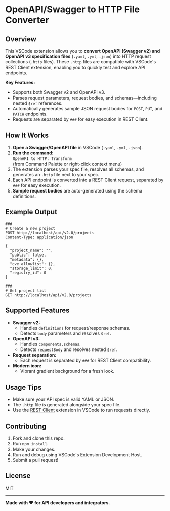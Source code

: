# OpenAPI/Swagger to HTTP File Converter

## Overview

This VSCode extension allows you to **convert OpenAPI (Swagger v2) and OpenAPI v3 specification files** (`.yaml`, `.yml`, `.json`) into HTTP request collections (`.http` files). These `.http` files are compatible with VSCode's REST Client extension, enabling you to quickly test and explore API endpoints.

**Key Features:**
- Supports both Swagger v2 and OpenAPI v3.
- Parses request parameters, request bodies, and schemas—including nested `$ref` references.
- Automatically generates sample JSON request bodies for `POST`, `PUT`, and `PATCH` endpoints.
- Requests are separated by `###` for easy execution in REST Client.

## How It Works

1. **Open a Swagger/OpenAPI file** in VSCode (`.yaml`, `.yml`, `.json`).
2. **Run the command:**  
   `OpenAPI to HTTP: Transform`  
   (from Command Palette or right-click context menu)
3. The extension parses your spec file, resolves all schemas, and generates an `.http` file next to your spec.
4. Each API endpoint is converted into a REST Client request, separated by `###` for easy execution.
5. **Sample request bodies** are auto-generated using the schema definitions.

## Example Output

```http
###
# Create a new project
POST http://localhost/api/v2.0/projects
Content-Type: application/json

{
  "project_name": "",
  "public": false,
  "metadata": {},
  "cve_allowlist": {},
  "storage_limit": 0,
  "registry_id": 0
}

###
# Get project list
GET http://localhost/api/v2.0/projects
```

## Supported Features

- **Swagger v2:**  
  - Handles `definitions` for request/response schemas.
  - Detects `body` parameters and resolves `$ref`.
- **OpenAPI v3:**  
  - Handles `components.schemas`.
  - Detects `requestBody` and resolves nested `$ref`.
- **Request separation:**  
  - Each request is separated by `###` for REST Client compatibility.
- **Modern icon:**  
  - Vibrant gradient background for a fresh look.

## Usage Tips

- Make sure your API spec is valid YAML or JSON.
- The `.http` file is generated alongside your spec file.
- Use the [REST Client](https://marketplace.visualstudio.com/items?itemName=humao.rest-client) extension in VSCode to run requests directly.

## Contributing

1. Fork and clone this repo.
2. Run `npm install`.
3. Make your changes.
4. Run and debug using VSCode's Extension Development Host.
5. Submit a pull request!

## License

MIT

---

**Made with ❤️ for API developers and integrators.**
